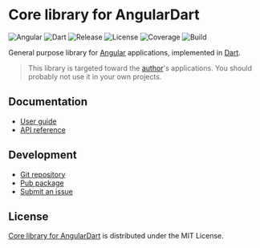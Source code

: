 # Core library for AngularDart
![Angular](https://img.shields.io/badge/angular-%3E%3D5.2-brightgreen.svg) ![Dart](https://img.shields.io/badge/dart-%3E%3D2.1-brightgreen.svg) ![Release](https://img.shields.io/pub/v/ngx_core.svg) ![License](https://img.shields.io/badge/license-MIT-blue.svg) ![Coverage](https://coveralls.io/repos/github/cedx/ngx-core.dart/badge.svg) ![Build](https://travis-ci.com/cedx/ngx-core.dart.svg)

General purpose library for [Angular](https://webdev.dartlang.org/angular) applications, implemented in [Dart](https://www.dartlang.org).

> This library is targeted toward the [author](https://belin.io)'s applications.
> You should probably not use it in your own projects.

## Documentation
- [User guide](https://dev.belin.io/ngx-core.dart)
- [API reference](https://dev.belin.io/ngx-core.dart/api)

## Development
- [Git repository](https://github.com/cedx/ngx-core.dart)
- [Pub package](https://pub.dartlang.org/packages/ngx_core)
- [Submit an issue](https://github.com/cedx/ngx-core.dart/issues)

## License
[Core library for AngularDart](https://dev.belin.io/ngx-core.dart) is distributed under the MIT License.
